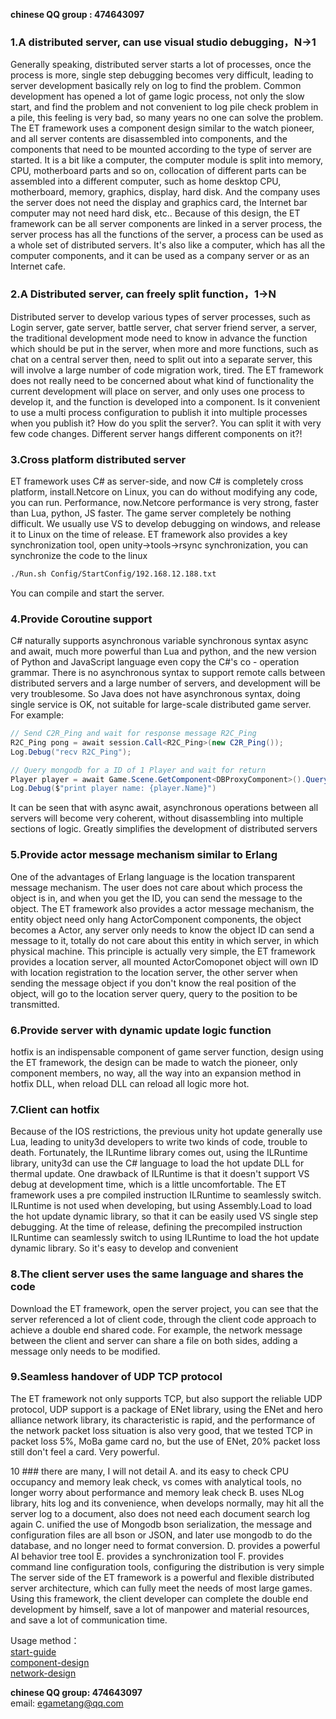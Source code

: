 __chinese QQ group : 474643097__  

### 1.A distributed server, can use visual studio debugging，N->1  
Generally speaking, distributed server starts a lot of processes, once the process is more, single step debugging becomes very difficult, leading to server development basically rely on log to find the problem. Common development has opened a lot of game logic process, not only the slow start, and find the problem and not convenient to log pile check problem in a pile, this feeling is very bad, so many years no one can solve the problem. The ET framework uses a component design similar to the watch pioneer, and all server contents are disassembled into components, and the components that need to be mounted according to the type of server are started. It is a bit like a computer, the computer module is split into memory, CPU, motherboard parts and so on, collocation of different parts can be assembled into a different computer, such as home desktop CPU, motherboard, memory, graphics, display, hard disk. And the company uses the server does not need the display and graphics card, the Internet bar computer may not need hard disk, etc.. Because of this design, the ET framework can be all server components are linked in a server process, the server process has all the functions of the server, a process can be used as a whole set of distributed servers. It's also like a computer, which has all the computer components, and it can be used as a company server or as an Internet cafe.  
### 2.A Distributed server, can freely split function，1->N  
Distributed server to develop various types of server processes, such as Login server, gate server, battle server, chat server friend server, a server, the traditional development mode need to know in advance the function which should be put in the server, when more and more functions, such as chat on a central server then, need to split out into a separate server, this will involve a large number of code migration work, tired. The ET framework does not really need to be concerned about what kind of functionality the current development will place on server, and only uses one process to develop it, and the function is developed into a component. Is it convenient to use a multi process configuration to publish it into multiple processes when you publish it? How do you split the server?. You can split it with very few code changes. Different server hangs different components on it?!
### 3.Cross platform distributed server 
ET framework uses C# as server-side, and now C# is completely cross platform, install.Netcore on Linux, you can do without modifying any code, you can run. Performance, now.Netcore performance is very strong, faster than Lua, python, JS faster. The game server completely be nothing difficult. We usually use VS to develop debugging on windows, and release it to Linux on the time of release. ET framework also provides a key synchronization tool, open unity->tools->rsync synchronization, you can synchronize the code to the linux  
```bash
./Run.sh Config/StartConfig/192.168.12.188.txt 
```
You can compile and start the server.  
### 4.Provide Coroutine support  
C# naturally supports asynchronous variable synchronous syntax async and await, much more powerful than Lua and python, and the new version of Python and JavaScript language even copy the C#'s co - operation grammar. There is no asynchronous syntax to support remote calls between distributed servers and a large number of servers, and development will be very troublesome. So Java does not have asynchronous syntax, doing single service is OK, not suitable for large-scale distributed game server. For example:  

```c#
// Send C2R_Ping and wait for response message R2C_Ping
R2C_Ping pong = await session.Call<R2C_Ping>(new C2R_Ping());
Log.Debug("recv R2C_Ping");

// Query mongodb for a ID of 1 Player and wait for return
Player player = await Game.Scene.GetComponent<DBProxyComponent>().Query<Player>(1);
Log.Debug($"print player name: {player.Name}")
```
It can be seen that with async await, asynchronous operations between all servers will become very coherent, without disassembling into multiple sections of logic. Greatly simplifies the development of distributed servers 
### 5.Provide actor message mechanism similar to Erlang  
One of the advantages of Erlang language is the location transparent message mechanism. The user does not care about which process the object is in, and when you get the ID, you can send the message to the object. The ET framework also provides a actor message mechanism, the entity object need only hang ActorComponent components, the object becomes a Actor, any server only needs to know the object ID can send a message to it, totally do not care about this entity in which server, in which physical machine. This principle is actually very simple, the ET framework provides a location server, all mounted ActorComoponet object will own ID with location registration to the location server, the other server when sending the message object if you don't know the real position of the object, will go to the location server query, query to the position to be transmitted.
### 6.Provide server with dynamic update logic function   
hotfix is an indispensable component of game server function, design using the ET framework, the design can be made to watch the pioneer, only component members, no way, all the way into an expansion method in hotfix DLL, when reload DLL can reload all logic more hot.
### 7.Client can hotfix
Because of the IOS restrictions, the previous unity hot update generally use Lua, leading to unity3d developers to write two kinds of code, trouble to death. Fortunately, the ILRuntime library comes out, using the ILRuntime library, unity3d can use the C# language to load the hot update DLL for thermal update. One drawback of ILRuntime is that it doesn't support VS debug at development time, which is a little uncomfortable. The ET framework uses a pre compiled instruction ILRuntime to seamlessly switch. ILRuntime is not used when developing, but using Assembly.Load to load the hot update dynamic library, so that it can be easily used VS single step debugging. At the time of release, defining the precompiled instruction ILRuntime can seamlessly switch to using ILRuntime to load the hot update dynamic library. So it's easy to develop and convenient
### 8.The client server uses the same language and shares the code  
Download the ET framework, open the server project, you can see that the server referenced a lot of client code, through the client code approach to achieve a double end shared code. For example, the network message between the client and server can share a file on both sides, adding a message only needs to be modified.  
### 9.Seamless handover of UDP TCP protocol  
The ET framework not only supports TCP, but also support the reliable UDP protocol, UDP support is a package of ENet library, using the ENet and hero alliance network library, its characteristic is rapid, and the performance of the network packet loss situation is also very good, that we tested TCP in packet loss 5%, MoBa game card no, but the use of ENet, 20% packet loss still don't feel a card. Very powerful.  

10 ### there are many, I will not detail
A. and its easy to check CPU occupancy and memory leak check, vs comes with analytical tools, no longer worry about performance and memory leak check
B. uses NLog library, hits log and its convenience, when develops normally, may hit all the server log to a document, also does not need each document search log again
C. unified the use of Mongodb bson serialization, the message and configuration files are all bson or JSON, and later use mongodb to do the database, and no longer need to format conversion.
D. provides a powerful AI behavior tree tool
E. provides a synchronization tool
F. provides command line configuration tools, configuring the distribution is very simple
The server side of the ET framework is a powerful and flexible distributed server architecture, which can fully meet the needs of most large games. Using this framework, the client developer can complete the double end development by himself, save a lot of manpower and material resources, and save a lot of communication time.  

Usage method：  
[start-guide](https://github.com/egametang/Egametang/blob/master/Doc/%E8%BF%90%E8%A1%8C%E6%8C%87%E5%8D%97.md)    
[component-design](https://github.com/egametang/Egametang/blob/master/Doc/%E7%BB%84%E4%BB%B6%E8%AE%BE%E8%AE%A1.md)   
[network-design](https://github.com/egametang/Egametang/blob/master/Doc/%E7%BD%91%E7%BB%9C%E5%B1%82%E8%AE%BE%E8%AE%A1.md) 

__chinese QQ group: 474643097__  
email: egametang@qq.com
